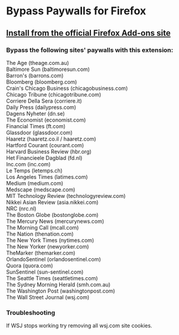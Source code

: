 # Bypass Paywalls for Firefox

## [Install from the official Firefox Add-ons site](https://addons.mozilla.org/en-US/firefox/addon/bypasspaywalls/)

### Bypass the following sites' paywalls with this extension:

The Age (theage.com.au)\
Baltimore Sun (baltimoresun.com)\
Barron's (barrons.com)\
Bloomberg (bloomberg.com)\
Crain's Chicago Business (chicagobusiness.com)\
Chicago Tribune (chicagotribune.com)\
Corriere Della Sera (corriere.it)\
Daily Press (dailypress.com)\
Dagens Nyheter (dn.se)\
The Economist (economist.com)\
Financial Times (ft.com)\
Glassdoor (glassdoor.com)\
Haaretz (haaretz.co.il / haaretz.com)\
Hartford Courant (courant.com)\
Harvard Business Review (hbr.org)\
Het Financieele Dagblad (fd.nl)\
Inc.com (inc.com)\
Le Temps (letemps.ch)\
Los Angeles Times (latimes.com)\
Medium (medium.com)\
Medscape (medscape.com)\
MIT Technology Review (technologyreview.com)\
Nikkei Asian Review (asia.nikkei.com)\
NRC (nrc.nl)\
The Boston Globe (bostonglobe.com)\
The Mercury News (mercurynews.com)\
The Morning Call (mcall.com)\
The Nation (thenation.com)\
The New York Times (nytimes.com)\
The New Yorker (newyorker.com)\
TheMarker (themarker.com)\
OrlandoSentinel (orlandosentinel.com)\
Quora (quora.com)\
SunSentinel (sun-sentinel.com)\
The Seattle Times (seattletimes.com)\
The Sydney Morning Herald (smh.com.au)\
The Washington Post (washingtonpost.com)\
The Wall Street Journal (wsj.com)

### Troubleshooting
If WSJ stops working try removing all wsj.com site cookies.
